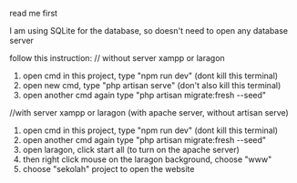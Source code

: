 read me first

I am using SQLite for the database, so doesn't need to open any database server

follow this instruction:
// without server xampp or laragon

1. open cmd in this project, type "npm run dev" (dont kill this terminal)
2. open new cmd, type "php artisan serve" (don't also kill this terminal)
3. open another cmd again type "php artisan migrate:fresh --seed"

//with server xampp or laragon (with apache server, without artisan serve)

1. open cmd in this project, type "npm run dev" (dont kill this terminal)
2. open another cmd again type "php artisan migrate:fresh --seed"
3. open laragon, click start all (to turn on the apache server)
4. then right click mouse on the laragon background, choose "www"
5. choose "sekolah" project to open the website
